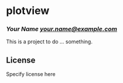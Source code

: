 # plotview
### _Your Name <your.name@example.com>_

This is a project to do ... something.

## License

Specify license here

